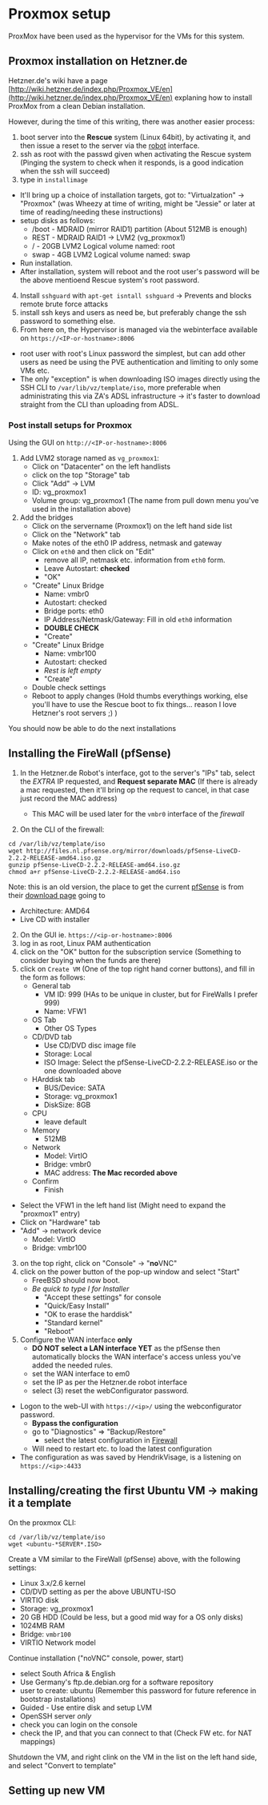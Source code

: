
# Proxmox setup

ProxMox have been used as the hypervisor for the VMs for this system.


## Proxmox installation on Hetzner.de

Hetzner.de's wiki have a page [http://wiki.hetzner.de/index.php/Proxmox_VE/en](http://wiki.hetzner.de/index.php/Proxmox_VE/en)
 explaning how to install ProxMox from a clean Debian installation.

However, during the time of this writing, there was another easier process:

1. boot server into the **Rescue** system (Linux 64bit), by activating it, and then issue a reset to the server via the [robot](https://robot.your-server.de/server) interface.
2. ssh as root with the passwd given when activating the Rescue system (Pinging the system to check when it responds, is a good indication when the ssh will succeed)
3. type in `installimage`
 * It'll bring up a choice of installation targets, got to: "Virtualzation" -> "Proxmox" (was Wheezy at time of writing, might be "Jessie" or later at time of reading/needing these instructions)
 * setup disks as follows:
 	* 	/boot - MDRAID (mirror RAID1) partition (About 512MB is enough)
 	*  REST - MDRAID RAID1 -> LVM2 (vg_proxmox1)
 	*  / - 20GB LVM2 Logical volume named: root
 	*  swap - 4GB LVM2 Logical volume named: swap
 * Run installation.
 * After installation, system will reboot and the root user's password will be the above mentioend Rescue system's root password.
4. Install `sshguard` with `apt-get isntall sshguard` -> Prevents and blocks remote brute force attacks
5. install ssh keys and users as need be, but preferably change the ssh password to something else.
6. From here on, the Hypervisor is managed via the webinterface available on `https://<IP-or-hostname>:8006`
  * root user with root's Linux password the simplest, but can add other users as need be using the PVE authentication and limiting to only some VMs etc.
  * The only "exception" is when downloading ISO images directly using the SSH CLI to `/var/lib/vz/template/iso`, more preferable when administrating this via ZA's ADSL infrastructure -> it's faster to download straight from the CLI than uploading from ADSL.
 
### Post install setups for Proxmox

Using the GUI on `http://<IP-or-hostname>:8006`

1. Add LVM2 storage named as `vg_proxmox1`:
	* Click on "Datacenter" on the left handlists
	* click on the top "Storage" tab
	* Click "Add" -> LVM
	* ID: vg_proxmox1
	* Volume group: vg_proxmox1 (The name from pull down menu you've used in the installation above)
2. Add the bridges
	* Click on the servername (Proxmox1) on the left hand side list
	* Click on the "Network" tab
	* Make notes of the eth0 IP address, netmask and gateway
	* Click on `eth0` and then click on "Edit"
		* remove all IP, netmask etc. information from `eth0` form.
		* Leave Autostart: **checked**
		* "OK"
	* "Create" Linux Bridge
		* Name: vmbr0
		* Autostart: checked
		* Bridge ports: eth0
		* IP Address/Netmask/Gateway: Fill in old `eth0` information
		* **DOUBLE CHECK**
		* "Create"
	* "Create" Linux Bridge
		* Name: vmbr100
		* Autostart: checked
		* *Rest is left empty*
		* "Create"
	* Double check settings
	* Reboot to apply changes (Hold thumbs everythings working, else you'll have to use the Rescue boot to fix things... reason I love Hetzner's root servers ;) )

You should now be able to do the next installations

## Installing the FireWall (pfSense)

1. In the Hetzner.de Robot's interface, got to the server's "IPs" tab, select the *EXTRA* IP requested, and **Request separate MAC** (If there is already a mac requested, then it'll bring op the request to cancel, in that case just record the MAC address)
	* This MAC will be used later for the `vmbr0` interface of the *firewall*

1. On the CLI of the firewall: 

```
cd /var/lib/vz/template/iso
wget http://files.nl.pfsense.org/mirror/downloads/pfSense-LiveCD-2.2.2-RELEASE-amd64.iso.gz
gunzip pfSense-LiveCD-2.2.2-RELEASE-amd64.iso.gz
chmod a+r pfSense-LiveCD-2.2.2-RELEASE-amd64.iso
```
Note: this is an old version, the place to get the current [pfSense](https://www.pfsense.org) is from their [download page](https://www.pfsense.org/download/mirror.php?section=downloads) going to 
  * Architecture: AMD64
  * Live CD with installer

2. On the GUI ie. `https://<ip-or-hostname>:8006`
  1. log in as root, Linux PAM authentication
  2. click on the "OK" button for the subscription service (Something to consider buying when the funds are there)
  3. click on `Create VM` (One of the top right hand corner buttons), and fill in the form as follows:
	    * General tab
	      * VM ID: 999 (HAs to be unique in cluster, but for FireWalls I prefer 999)
	      * Name: VFW1
		* OS Tab
		  * Other OS Types
	  * CD/DVD tab
		  * Use CD/DVD disc image file
		  * Storage: Local
		  * ISO Image: Select the pfSense-LiveCD-2.2.2-RELEASE.iso or the one downloaded above
	  * HArddisk tab
		  * BUS/Device: SATA
		  * Storage: vg_proxmox1
		  * DiskSize: 8GB
	  * CPU
		  * leave default
	  * Memory
		  * 512MB
	  * Network
		  * Model: VirtIO
		  * Bridge: vmbr0
		  * MAC address: **The Mac recorded above**
	  * Confirm
		  * Finish
  * Select the VFW1 in the left hand list (Might need to expand the "proxmox1" entry)
  * Click on "Hardware" tab
  * "Add" -> network device
	  * Model: VirtIO
	  * Bridge: vmbr100


3. on the top right, click on "Console" -> "**no**VNC" 
4. click on the power button of the pop-up window and select "Start"
	* FreeBSD should now boot.
	* *Be quick to type I for Installer*
		* "Accept these settings" for console
		* "Quick/Easy Install"
		* "OK to erase the harddisk"
		* "Standard kernel"
		* "Reboot"
5. Configure the WAN interface **only**
	* **DO NOT select a LAN interface YET** as the pfSense then automatically blocks the WAN interface's access unless you've added the needed rules.
	* set the WAN interface to em0
	* set the IP as per the Hetzner.de robot interface
	* select (3) reset the webConfigurator password.
* Logon to the web-UI with `https://<ip>/` using the webconfigurator password.
	* **Bypass the configuration**
	* go to "Diagnostics" => "Backup/Restore"
		* select the latest configuration in [Firewall](FireWall)
	* Will need to restart etc. to load the latest configuration
* The configuration as was saved by HendrikVisage, is a listening on `https://<ip>:4433`

## Installing/creating the first Ubuntu VM -> making it a template

On the proxmox CLI:
```
cd /var/lib/vz/template/iso
wget <ubuntu-*SERVER*.ISO>
```

Create a VM similar to the FireWall (pfSense) above, with the following settings:
  * Linux 3.x/2.6 kernel
  * CD/DVD setting as per the above UBUNTU-ISO
  * VIRTIO disk
  * Storage: vg_proxmox1
  * 20 GB HDD (Could be less, but a good mid way for a OS only disks)
  * 1024MB RAM
  * Bridge: `vmbr100`
  * VIRTIO Network model

 Continue installation ("noVNC" console, power, start)
   * select South Africa & English
   * Use Germany's ftp.de.debian.org for a software repository
   * user to create: ubuntu (Remember this password for future reference in bootstrap installations)
   * Guided - Use entire disk and setup LVM
   * OpenSSH server *only*
   * check you can login on the console
   * check the IP, and that you can connect to that (Check FW etc. for NAT mappings)

Shutdown the VM, and right clink on the VM in the list on the left hand side, and select "Convert to template"

## Setting up new VM


 